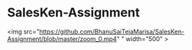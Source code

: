 # SalesKen-Assignment

<img src="https://github.com/BhanuSaiTejaMarisa/SalesKen-Assignment/blob/master/zoom_0.mp4"
" width="500" > 
